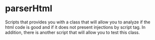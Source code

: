 # parserHtml
Scripts that provides you with a class that will allow you to analyze if the html code is good and if it does not present injections by script tag. In addition, there is another script that will allow you to test this class.
